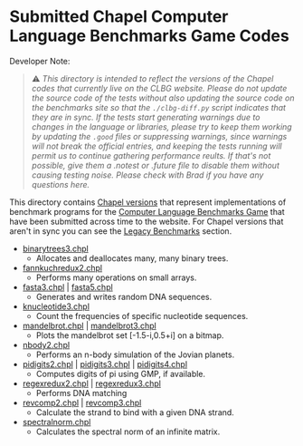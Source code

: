 # Submitted Chapel Computer Language Benchmarks Game Codes

Developer Note:

> :warning: *This directory is intended to reflect the versions of the
  Chapel codes that currently live on the CLBG website. Please do not
  update the source code of the tests without also updating the source
  code on the benchmarks site so that the `./clbg-diff.py` script
  indicates that they are in sync.  If the tests start generating
  warnings due to changes in the language or libraries, please try to
  keep them working by updating the `.good` files or suppressing
  warnings, since warnings will not break the official entries, and
  keeping the tests running will permit us to continue gathering
  performance reults.  If that's not possible, give them a .notest or
  .future file to disable them without causing testing noise.  Please
  check with Brad if you have any questions here.*


This directory contains 
[Chapel versions](https://benchmarksgame-team.pages.debian.net/benchmarksgame/measurements/chapel.html)
that represent implementations of benchmark programs for the 
[Computer Language Benchmarks Game](https://benchmarksgame-team.pages.debian.net/benchmarksgame/index.html)
that have been submitted across time to the website. For Chapel versions that aren't in sync you can see the 
[Legacy Benchmarks](##legacy-benchmarks) section.

* [binarytrees3.chpl](https://benchmarksgame-team.pages.debian.net/benchmarksgame/program/binarytrees-chapel-3.html)
    * Allocates and deallocates many, many binary trees.
* [fannkuchredux2.chpl](https://benchmarksgame-team.pages.debian.net/benchmarksgame/program/fannkuchredux-chapel-2.html)
    * Performs many operations on small arrays.
* [fasta3.chpl](https://benchmarksgame-team.pages.debian.net/benchmarksgame/program/fasta-chapel-3.html) |
  [fasta5.chpl](https://benchmarksgame-team.pages.debian.net/benchmarksgame/program/fasta-chapel-5.html)
    * Generates and writes random DNA sequences.
* [knucleotide3.chpl](https://benchmarksgame-team.pages.debian.net/benchmarksgame/program/knucleotide-chapel-3.html)
    * Count the frequencies of specific nucleotide sequences.
* [mandelbrot.chpl](https://benchmarksgame-team.pages.debian.net/benchmarksgame/program/mandelbrot-chapel-1.html) |
  [mandelbrot3.chpl](https://benchmarksgame-team.pages.debian.net/benchmarksgame/program/mandelbrot-chapel-3.html)
    * Plots the mandelbrot set [-1.5-i,0.5+i] on a bitmap.
* [nbody2.chpl](https://benchmarksgame-team.pages.debian.net/benchmarksgame/program/nbody-chapel-2.html)
    * Performs an n-body simulation of the Jovian planets.
* [pidigits2.chpl](https://benchmarksgame-team.pages.debian.net/benchmarksgame/program/pidigits-chapel-2.html) |
  [pidigits3.chpl](https://benchmarksgame-team.pages.debian.net/benchmarksgame/program/pidigits-chapel-3.html) |
  [pidigits4.chpl](https://benchmarksgame-team.pages.debian.net/benchmarksgame/program/pidigits-chapel-4.html)
    * Computes digits of pi using GMP, if available.
* [regexredux2.chpl](https://benchmarksgame-team.pages.debian.net/benchmarksgame/program/regexredux-chapel-2.html) |
  [regexredux3.chpl](https://benchmarksgame-team.pages.debian.net/benchmarksgame/program/regexredux-chapel-3.html)
    * Performs DNA matching
* [revcomp2.chpl](https://benchmarksgame-team.pages.debian.net/benchmarksgame/program/revcomp-chapel-2.html) |
  [revcomp3.chpl](https://benchmarksgame-team.pages.debian.net/benchmarksgame/program/revcomp-chapel-3.html)
    * Calculate the strand to bind with a given DNA strand.
* [spectralnorm.chpl](https://benchmarksgame-team.pages.debian.net/benchmarksgame/program/spectralnorm-chapel-1.html)
    * Calculates the spectral norm of an infinite matrix.

